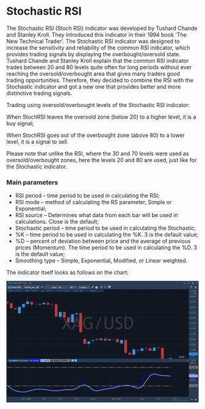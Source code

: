 # Stochastic RSI

The Stochastic RSI \(Stoch RSI\) indicator was developed by Tushard Chande and Stanley Kroll. They introduced this indicator in their 1994 book 'The New Technical Trader'. The Stochastic RSI indicator was designed to increase the sensitivity and reliability of the common RSI indicator, which provides trading signals by displaying the overbought/oversold state. Tushard Chande and Stanley Kroll explain that the common RSI indicator trades between 20 and 80 levels quite often for long periods without ever reaching the oversold/overbought area that gives many traders good trading opportunities. Therefore, they decided to combine the RSI with the Stochastic indicator and got a new one that provides better and more distinctive trading signals.

Trading using oversold/overbought levels of the Stochastic RSI indicator:

When StochRSI leaves the oversold zone \(below 20\) to a higher level, it is a buy signal;

When StochRSI goes out of the overbought zone \(above 80\) to a lower level, it is a signal to sell.

Please note that unlike the RSI, where the 30 and 70 levels were used as oversold/overbought zones, here the levels 20 and 80 are used, just like for the Stochastic indicator.

### Main parameters

* RSI period – time period to be used in calculating the RSI;
* RSI mode – method of calculating the RS parameter, Simple or Exponential;
* RSI source – Determines what data from each bar will be used in calculations. Close is the default;
* Stochastic period – time period to be used in calculating the Stochastic;
* %K – time period to be used in calculating the %K. 3 is the default value;
* %D – percent of deviation between price and the average of previous prices \(Momentum\). The time period to be used in calculating the %D. 3 is the default value;
* Smoothing type – Simple, Exponential, Modified, or Linear weighted.

The indicator itself looks as follows on the chart:

![](../../../../.gitbook/assets/screenshot_1%20%2819%29.jpg)


